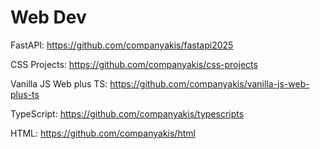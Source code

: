 # Web Dev 

FastAPI:
https://github.com/companyakis/fastapi2025

CSS Projects:
https://github.com/companyakis/css-projects

Vanilla JS Web plus TS:
https://github.com/companyakis/vanilla-js-web-plus-ts

TypeScript:
https://github.com/companyakis/typescripts

HTML:
https://github.com/companyakis/html

